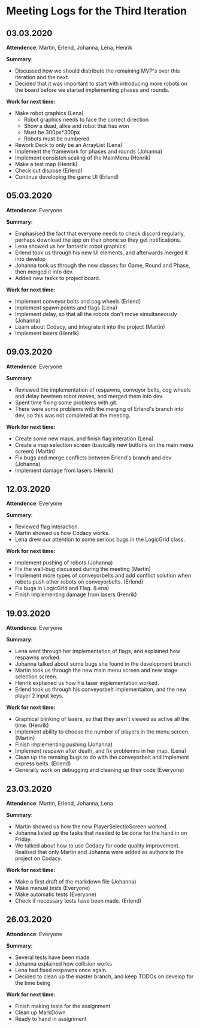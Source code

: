 # Meeting Logs for the Third Iteration

## 03.03.2020
__Attendence__: Martin, Erlend, Johanna, Lena, Henrik

__Summary__: 
* Discussed how we should distribute the remaining MVP's over this iteration and the next.
* Decided that it was important to start with introducing more robots on the board before we started implementing phases and rounds.

__Work for next time:__
* Make robot graphics (Lena)
  * Robot graphics needs to face the correct direction
  * Show a dead, alive and robot that has won
  * Must be 300px*300px
  * Robots must be numbered.
* Rework Deck to only be an ArrayList<ProgramCard> (Lena)
* Implement the framework for phases and rounds (Johanna)
* Implement consisten scaling of the MainMenu (Henrik)
* Make a test map (Henrik)
* Check out dispose (Erlend)
* Continue developing the game UI (Erlend)


## 05.03.2020
__Attendence__: Everyone

__Summary__: 
* Emphasised the fact that everyone needs to check discord regularly, perhaps download the app on their phone so they get notifications.
* Lena showed us her fantastic robot graphics!
* Erlend took us through his new UI elements, and afterwards merged it into develop
* Johanna took us through the new classes for Game, Round and Phase, then merged it into dev.
* Added new tasks to project board.

__Work for next time:__
* Implement conveyor belts and cog wheels (Erlend)
* Implement spawn points and flags (Lena)
* Implement delay, so that all the robots don't move simultaneously (Johanna)
* Learn about Codacy, and integrate it into the project (Martin)
* Implement lasers (Henrik)


## 09.03.2020
__Attendence__: Everyone

__Summary__: 
* Reviewed the implementation of respawns, conveyor belts, cog wheels and delay bewteen robot moves, and merged them into dev.
* Spent time fixing some problems with git.
* There were some problems with the merging of Erlend's branch into dev, so this was not completed at the meeting.


__Work for next time:__
* Create some new maps, and finish flag interation (Lena)
* Create a map selection screen (basically new buttons on the main menu screen) (Martin)
* Fix bugs and merge conflicts between Erlend's branch and dev (Johanna)
* Implement damage from lasers (Henrik)


## 12.03.2020
__Attendence__: Everyone

__Summary__: 
* Reviewed flag interaction.
* Martin showed us how Codacy works.
* Lena drew our attention to some serious bugs in the LogicGrid class.

__Work for next time:__
* Implement pushing of robots (Johanna)
* Fix the wall-bug discussed during the meeting (Martin)
* Implement more types of conveyorbelts and add conflict solution when robots push other robots on conveyorbelts. (Erlend)
* Fix bugs in LogicGrid and Flag. (Lena)
* Finish implementing damage from lasers (Henrik)


## 19.03.2020
__Attendence__: Everyone

__Summary__: 
* Lena went through her implementation of flags, and explained how respawns worked.
* Johanna talked about some bugs she found in the development branch
* Martin took us through the new main menu screen and new stage selection screen.
* Henrik explained us how his laser implementation worked.
* Erlend took us through his conveyorbelt implementaiton, and the new player 2 input keys.

__Work for next time:__
* Graphical blinking of lasers, so that they aren't viewed as active all the time. (Henrik)
* Implement ability to choose the number of players in the menu screen. (Martin)
* Finish implementing pushing (Johanna)
* Implement respawn after death, and fix problemns in her map. (Lena)
* Clean up the remaing bugs to do with the conveyorbelt and implement express belts. (Erlend)
* Generally work on debugging and cleaning up their code (Everyone)


## 23.03.2020
__Attendence__: Martin, Erlend, Johanna, Lena

__Summary__: 
* Martin showed us how the new PlayerSelectioScreen worked
* Johanna listed up the tasks that needed to be done for the hand in on Friday.
* We talked about how to use Codacy for code quality improvement. Realised that only Martin and Johanna were added as authors to the project on Codacy.

__Work for next time:__
* Make a first draft of the markdown file (Johanna)
* Make manual tests (Everyone)
* Make automatic tests (Everyone)
* Check if necessary tests have been made. (Erlend)


## 26.03.2020
__Attendence__: Everyone

__Summary__: 
 * Several tests have been made
 * Johanna explained how collision works
 * Lena had fixed respawns once again.
 * Decided to clean up the master branch, and keep TODOs on develop for the time being

__Work for next time:__
 * Finish making tests for the assignment
 * Clean up MarkDown
 * Ready to hand in assignment
